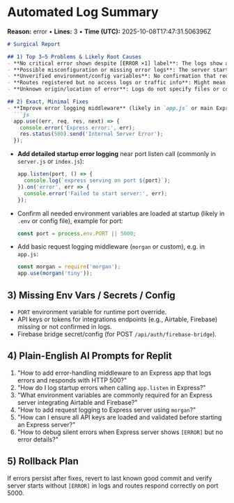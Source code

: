 # Automated Log Summary

**Reason:** error • **Lines:** 3 • **Time (UTC):** 2025-10-08T17:47:31.506396Z

<!-- fingerprint:d62014b11d9f -->

```markdown
# Surgical Report

## 1) Top 3–5 Problems & Likely Root Causes
- **No critical error shown despite [ERROR ×1] label**: The logs show an [ERROR ×1] but no error message is actually printed; likely cause is improper error handling or missing error log detail.
- **Possible misconfiguration or missing error logs**: The server starts normally and registers routes without errors, suggesting missing logging detail or suppressed errors.
- **Unverified environment/config variables**: No confirmation that required env vars (e.g., ports, API keys) are loaded, possibly causing silent failures later.
- **Routes registered but no access logs or traffic info**: Might mean requests are not reaching server or middleware not logging requests properly.
- **Unknown origin/location of error**: Logs do not specify files or components causing the error.

## 2) Exact, Minimal Fixes
- **Improve error logging middleware** (likely in `app.js` or main Express setup file):
  ```js
  app.use((err, req, res, next) => {
    console.error('Express error:', err);
    res.status(500).send('Internal Server Error');
  });
  ```
- **Add detailed startup error logging** near port listen call (commonly in `server.js` or `index.js`):
  ```js
  app.listen(port, () => {
    console.log(`express serving on port ${port}`);
  }).on('error', err => {
    console.error('Failed to start server:', err);
  });
  ```
- Confirm all needed environment variables are loaded at startup (likely in `.env` or config file), example for port:
  ```js
  const port = process.env.PORT || 5000;
  ```
- Add basic request logging middleware (`morgan` or custom), e.g. in `app.js`:
  ```js
  const morgan = require('morgan');
  app.use(morgan('tiny'));
  ```

## 3) Missing Env Vars / Secrets / Config
- `PORT` environment variable for runtime port override.
- API keys or tokens for integrations endpoints (e.g., Airtable, Firebase) missing or not confirmed in logs.
- Firebase bridge secret/config (for POST `/api/auth/firebase-bridge`).

## 4) Plain-English AI Prompts for Replit
1. "How to add error-handling middleware to an Express app that logs errors and responds with HTTP 500?"
2. "How do I log startup errors when calling `app.listen` in Express?"
3. "What environment variables are commonly required for an Express server integrating Airtable and Firebase?"
4. "How to add request logging to Express server using `morgan`?"
5. "How can I ensure all API keys are loaded and validated before starting an Express server?"
6. "How to debug silent errors when Express server shows `[ERROR]` but no error details?"

## 5) Rollback Plan
If errors persist after fixes, revert to last known good commit and verify server starts without `[ERROR]` in logs and routes respond correctly on port 5000.
```
